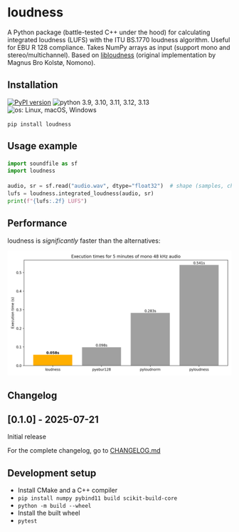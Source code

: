 # loudness

A Python package (battle-tested C++ under the hood) for calculating integrated loudness (LUFS) with the ITU BS.1770 loudness algorithm. Useful for EBU R 128 compliance. Takes NumPy arrays as input (support mono and stereo/multichannel). Based on [libloudness](https://github.com/nomonosound/libloudness) (original implementation by Magnus Bro Kolstø, Nomono).

## Installation

[![PyPI version](https://img.shields.io/pypi/v/loudness.svg?style=flat)](https://pypi.org/project/loudness/)
![python 3.9, 3.10, 3.11, 3.12, 3.13](https://img.shields.io/badge/Python-3.9%20|%203.10%20|%203.11%20|%203.12%20|%203.13-blue)
![os: Linux, macOS, Windows](https://img.shields.io/badge/OS-Linux%20%28arm%20%26%20x86--64%29%20|%20macOS%20%28arm%29%20|%20Windows%20%28x86--64%29-blue)

`pip install loudness`

## Usage example

```python
import soundfile as sf
import loudness

audio, sr = sf.read("audio.wav", dtype="float32")  # shape (samples, channels)
lufs = loudness.integrated_loudness(audio, sr)
print(f"{lufs:.2f} LUFS")
```

## Performance

loudness is _significantly_ faster than the alternatives:

![Execution time comparison](images/execution_time_comparison.png)

## Changelog

## [0.1.0] - 2025-07-21

Initial release

For the complete changelog, go to [CHANGELOG.md](CHANGELOG.md)

## Development setup

* Install CMake and a C++ compiler
* `pip install numpy pybind11 build scikit-build-core`
* `python -m build --wheel`
* Install the built wheel
* `pytest`
